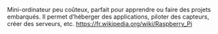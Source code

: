 Mini-ordinateur peu coûteux, parfait pour apprendre ou faire des projets embarqués. 
Il permet d’héberger des applications, piloter des capteurs, créer des serveurs, etc. 
https://fr.wikipedia.org/wiki/Raspberry_Pi
